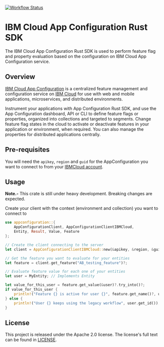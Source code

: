 [![Workflow Status](https://github.com/IBM/appconfiguration-rust-sdk/workflows/main/badge.svg)](https://github.com/IBM/appconfiguration-rust-sdk/actions?query=workflow%3A%22main%22)

# IBM Cloud App Configuration Rust SDK

The IBM Cloud App Configuration Rust SDK is used to perform feature flag and property
evaluation based on the configuration on IBM Cloud App Configuration service.

## Overview

[IBM Cloud App Configuration](https://cloud.ibm.com/docs/app-configuration) is a centralized
feature management and configuration service on [IBM Cloud](https://www.cloud.ibm.com) for
use with web and mobile applications, microservices, and distributed environments.

Instrument your applications with App Configuration Rust SDK, and use the App Configuration
dashboard, API or CLI to define feature flags or properties, organized into collections and
targeted to segments. Change feature flag states in the cloud to activate or deactivate features
in your application or environment, when required. You can also manage the properties for distributed
applications centrally.

## Pre-requisites

You will need the `apikey`, `region` and `guid` for the AppConfiguration you want to connect to
from your [IBMCloud account](https://cloud.ibm.com/).

## Usage

**Note.-** This crate is still under heavy development. Breaking changes are expected.

Create your client with the context (environment and collection) you want to connect to

```rust
use appconfiguration::{
    AppConfigurationClient, AppConfigurationClientIBMCloud,
    Entity, Result, Value, Feature
};

// Create the client connecting to the server
let client = AppConfigurationClientIBMCloud::new(&apikey, &region, &guid, &environment_id, &collection_id)?;

// Get the feature you want to evaluate for your entities
let feature = client.get_feature("AB_testing_feature")?;

// Evaluate feature value for each one of your entities
let user = MyEntity; // Implements Entity

let value_for_this_user = feature.get_value(&user)?.try_into()?;
if value_for_this_user {
    println!("Feature {} is active for user {}", feature.get_name()?, user.get_id());
} else {
    println!("User {} keeps using the legacy workflow", user.get_id());
}

```


## License

This project is released under the Apache 2.0 license. The license's full text can be found
in [LICENSE](./LICENSE).
